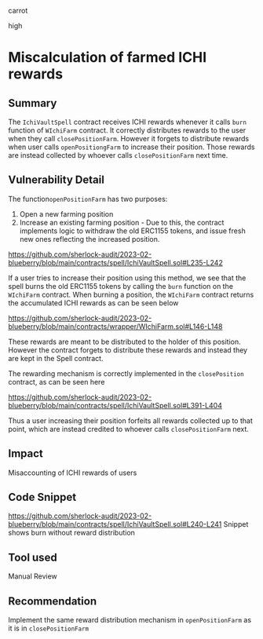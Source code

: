 carrot

high

# Miscalculation of farmed ICHI rewards

## Summary
The `IchiVaultSpell` contract receives ICHI rewards whenever it calls `burn` function of `WIchiFarm` contract. It correctly distributes rewards to the user when they call `closePositionFarm`. However it forgets to distribute rewards when user calls `openPositiongFarm` to increase their position. Those rewards are instead collected by whoever calls `closePositionFarm` next time.
## Vulnerability Detail
The function`openPositionFarm` has two purposes:
1. Open a new farming position
2. Increase an existing farming position - Due to this, the contract implements logic to withdraw the old ERC1155 tokens, and issue fresh new ones reflecting the increased position.

https://github.com/sherlock-audit/2023-02-blueberry/blob/main/contracts/spell/IchiVaultSpell.sol#L235-L242

If a user tries to increase their position using this method, we see that the spell burns the old ERC1155 tokens by calling the `burn` function on the `WIchiFarm` contract. When burning a position, the `WIchiFarm` contract returns the accumulated ICHI rewards as can be seen below

https://github.com/sherlock-audit/2023-02-blueberry/blob/main/contracts/wrapper/WIchiFarm.sol#L146-L148

These rewards are meant to be distributed to the holder of this position. However the contract forgets to distribute these rewards and instead they are kept in the Spell contract.

The rewarding mechanism is correctly implemented in the `closePosition` contract, as can be seen here

https://github.com/sherlock-audit/2023-02-blueberry/blob/main/contracts/spell/IchiVaultSpell.sol#L391-L404

Thus a user increasing their position forfeits all rewards collected up to that point, which are instead credited to whoever calls `closePositionFarm` next.
## Impact
Misaccounting of ICHI rewards of users
## Code Snippet
https://github.com/sherlock-audit/2023-02-blueberry/blob/main/contracts/spell/IchiVaultSpell.sol#L240-L241
Snippet shows burn without reward distribution
## Tool used

Manual Review

## Recommendation
Implement the same reward distribution mechanism in `openPositionFarm` as it is in `closePositionFarm`